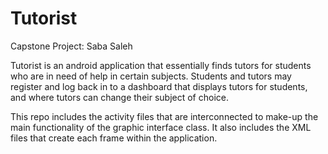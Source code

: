 # Tutorist
Capstone Project: Saba Saleh

Tutorist is an android application that essentially finds tutors for students who are in need of help in certain subjects. Students and tutors may register and log back in to a dashboard that displays tutors for students, and where tutors can change their subject of choice.

This repo includes the activity files that are interconnected to make-up the main functionality of the graphic interface class. It also includes the XML files that create each frame within the application.
